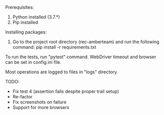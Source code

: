 Prerequisites:
1. Python installed (3.7.*)
2. Pip installed

Installing packages:
1. Go to the project root directory (rec-amberteam) and run the following command: pip install -r requirements.txt

To run the tests, run "pytest" command.
WebDriver timeout and browser can be set in config.ini file.

Most operations are logged to files in "logs" directory.

TODO:
- Fix test 4 (assertion fails despite proper trail setup)
- Re-factor
- Fix screenshots on failure
- Support for more browsers